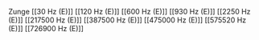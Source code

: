 Zunge
[[30 Hz (E)]]
[[120 Hz (E)]]
[[600 Hz (E)]]
[[930 Hz (E)]]
[[2250 Hz (E)]]
[[217500 Hz (E)]]
[[387500 Hz (E)]]
[[475000 Hz (E)]]
[[575520 Hz (E)]]
[[726900 Hz (E)]]